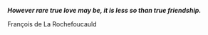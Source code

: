 _**However rare true love may be, it is less so than true friendship.**_

François de La Rochefoucauld